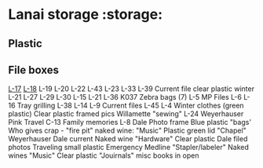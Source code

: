 # Lanai storage :storage:
## Plastic
## File boxes
[L-17](L-17.md)
[L-18](L-18.md)
L-19
L-20
L-22
L-43
L-23
L-33
L-39
Current file
clear plastic winter
L-21
L-27
L-29
L-30
L-15
L-21
L-36
K037
Zebra bags (7)
L-5 MP Files
L-6
L-16
Tray grilling
L-38
L-14
L-9 Current files
L-45
L-4
Winter clothes (green plastic)
Clear plastic framed pics
Willamette "sewing"
L-24 Weyerhauser
Pink Travel
C-13 Family memories
L-8 Dale Photo frame
Blue plastic "bags'
Who gives crap - "fire pit"
naked wine: "Music"
Plastic green lid "Chapel"
Weyerhauser Dale current
Naked wine "Hardware"
Clear plastic Dale filed photos
Traveling small plastic
Emergency
Medline "Stapler/labeler"
Naked wines "Music"
Clear plastic "Jouirnals"
misc books in open

